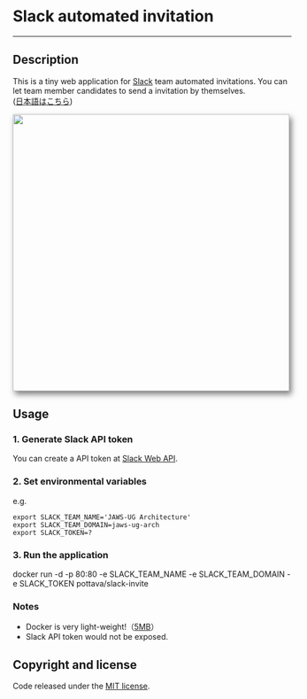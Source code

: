 # Slack automated invitation
---

## Description

This is a tiny web application for [Slack](https://slack.com/) team automated invitations.
You can let team member candidates to send a invitation by themselves.  
([日本語はこちら](https://github.com/pottava/slack-invite/blob/master/README-ja.md))

<img alt="" src="https://raw.github.com/wiki/pottava/slack-invite/images/slack-invite.png"
  style="width: 500px;-webkit-box-shadow: 4px 6px 10px 0px rgba(0,0,0,0.5);
         -moz-box-shadow: 4px 6px 10px 0px rgba(0,0,0,0.5);
         box-shadow: 4px 6px 10px 0px rgba(0,0,0,0.5);">


## Usage

### 1. Generate Slack API token

You can create a API token at [Slack Web API](https://api.slack.com/web).

### 2. Set environmental variables

e.g.
```
export SLACK_TEAM_NAME='JAWS-UG Architecture'
export SLACK_TEAM_DOMAIN=jaws-ug-arch
export SLACK_TOKEN=?
```

### 3. Run the application

docker run -d -p 80:80 -e SLACK_TEAM_NAME -e SLACK_TEAM_DOMAIN -e SLACK_TOKEN pottava/slack-invite

### Notes

* Docker is very light-weight!（[5MB](https://hub.docker.com/r/pottava/slack-invite/tags/)）
* Slack API token would not be exposed.


## Copyright and license

Code released under the [MIT license](https://github.com/pottava/slack-invite/blob/master/LICENSE).
